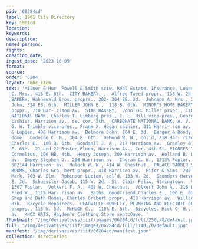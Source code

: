 ```yaml
---
pid: '06284cd'
label: 1901 City Directory
key: 1901cd
location: 
keywords: 
description: 
named_persons: 
rights: 
creation_date: 
ingest_date: '2023-10-09'
format: 
source: 
order: '6284'
layout: cmhc_item
text: 'Milner & Hur  Powell & Smith sciw. Real Estate, Insurance, Loans  BAK 358  Bakeries.  Briardy
  C. Mrs., 416 E. 6th.  CITY BAKERY, ,  Alfred Tweed propr., 138 W. 2d.  COLORADO
  BAKERY, Hahnewald Bros. proprs., 202- 204 EB. 3d.  Johnson A. Mrs., 210 BE. 6th.  Karp
  John, 328 EB. 6th.  MILLER JOHN E.,  118 B. 6th.  MINOR’S HOME BAKERY, Fred Minor
  propr., 710 Har- rison av.  STAR BAKERY,  John EB. Miller propr., 118 EB. 6th.  Banks.  AMERICAN
  NATIONAL BANK, Charles T. Limberg pres., C. L. Hill vice-pres., George W. Goodell
  cashier, Harrison av., se. cor. 5th.  CARBONATE NATIONAL BANK, A. V. Hunter pres.,
  G. W. Trimble vice-pres., Frank X. Hogan cashier, 311 Harri- son av.  Barbers.  Abele
  & Lupien, 408 Harrison av.  Belmore John, 104 E. 3d.  Berger & Bondy, Hotel Ven-
  dome.  Codozoe C. M., 304 E. 6th.  DeMond W. W., col’d, 218 Har- rison av.  Goodfriend
  Charles E., 106 B. 6th.  Goodsell J. A., 217 Harrison av.  Greeley & McCain, 140
  E. 6th.  21 and 22 Boston Blook, Harrison Av., Cor. 4th St. PIONEER INSURANCE AGENCY.  BIC  Hanson
  Cornelius, 106 HB. 4th.  Henry Joseph, 209 Harrison av.  Holland B. L., 125 Harrison
  av.  Impey Stephen D., 200 Harrison av.  Ingram G. W., 1313% Poplar.  Kissel William,
  502144 Harrison  av.  Mulock W. W., 414 W. Chestnut.  PALACE BARBER SHOP AND BATH
  ROOMS, Charles Gra- bert propr., 418 Harrison av.  Pifer & Sims, 202 E. 6th.  Plute
  Mark, 703 W. Elm.  Robinson Lucien, col’d, 133 W. 2d.  Saunders Harvey, col’d, 13814
  E. 3d.  Schuessler Jacob, 115 W. 2d.  St. Clair Felix, Stringtown.  Vernal E. A.,
  1307 Poplar.  Volkert F. A., 408 W. Chestnut.  Volkert John A., 216 E. 6th.  Webrkamp
  Fred W., 111% Har- rison av.  Baths. Goodfriend Charles £., 106 E. 6th  Palace Barber
  Shop and Bath Rooms, Charles Grabert propr., 418 Harrison av.  Willcox W. S., Keystone
  Bik.  Bicycle Repairers.  LEADVILLE NOVELTY, PLUMBING AND ELECTRIC CO., Mandy Bros.
  proprs., 115 W. 3d.  McHUGH C.,  110% E. 6th.  Bicycles. Hick C. H., 718 Harrison
  av.  KNOX HATS, Hayden’s Clothing Store sentcOave. '
thumbnail: "/img/derivatives/iiif/images/06284cd/full/250,/0/default.jpg"
full: "/img/derivatives/iiif/images/06284cd/full/1140,/0/default.jpg"
manifest: "/img/derivatives/iiif/06284cd/manifest.json"
collection: directories
---
```

